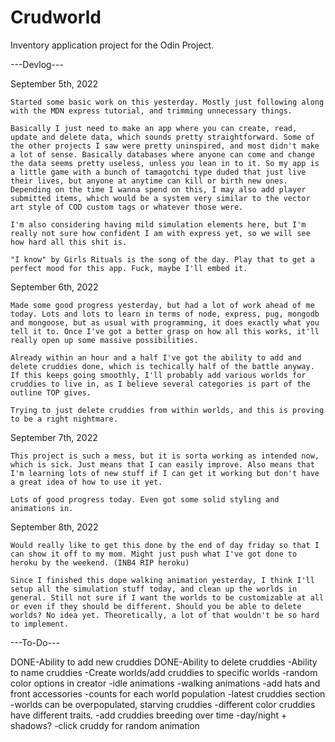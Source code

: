 # Crudworld

Inventory application project for the Odin Project.

---Devlog---

September 5th, 2022

    Started some basic work on this yesterday. Mostly just following along with the MDN express tutorial, and trimming unnecessary things.

    Basically I just need to make an app where you can create, read, update and delete data, which sounds pretty straightforward. Some of the other projects I saw were pretty uninspired, and most didn't make a lot of sense. Basically databases where anyone can come and change the data seems pretty useless, unless you lean in to it. So my app is a little game with a bunch of tamagotchi type duded that just live their lives, but anyone at anytime can kill or birth new ones. Depending on the time I wanna spend on this, I may also add player submitted items, which would be a system very similar to the vector art style of COD custom tags or whatever those were.

    I'm also considering having mild simulation elements here, but I'm really not sure how confident I am with express yet, so we will see how hard all this shit is.

    "I know" by Girls Rituals is the song of the day. Play that to get a perfect mood for this app. Fuck, maybe I'll embed it.


September 6th, 2022

    Made some good progress yesterday, but had a lot of work ahead of me today. Lots and lots to learn in terms of node, express, pug, mongodb and mongoose, but as usual with programming, it does exactly what you tell it to. Once I've got a better grasp on how all this works, it'll really open up some massive possibilities. 

    Already within an hour and a half I've got the ability to add and delete cruddies done, which is techically half of the battle anyway. If this keeps going smoothly, I'll probably add various worlds for cruddies to live in, as I believe several categories is part of the outline TOP gives.

    Trying to just delete cruddies from within worlds, and this is proving to be a right nightmare.

September 7th, 2022

    This project is such a mess, but it is sorta working as intended now, which is sick. Just means that I can easily improve. Also means that I'm learning lots of new stuff if I can get it working but don't have a great idea of how to use it yet.

    Lots of good progress today. Even got some solid styling and animations in.

September 8th, 2022

    Would really like to get this done by the end of day friday so that I can show it off to my mom. Might just push what I've got done to heroku by the weekend. (INB4 RIP heroku)

    Since I finished this dope walking animation yesterday, I think I'll setup all the simulation stuff today, and clean up the worlds in general. Still not sure if I want the worlds to be customizable at all or even if they should be different. Should you be able to delete worlds? No idea yet. Theoretically, a lot of that wouldn't be so hard to implement.


---To-Do---

DONE-Ability to add new cruddies
DONE-Ability to delete cruddies
-Ability to name cruddies
-Create worlds/add cruddies to specific worlds 
-random color options in creator
-idle animations
-walking animations
-add hats and front accessories
-counts for each world population
-latest cruddies section
-worlds can be overpopulated, starving cruddies
-different color cruddies have different traits.
-add cruddies breeding over time
-day/night + shadows?
-click cruddy for random animation